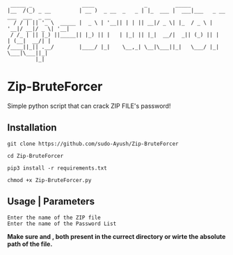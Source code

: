 ```
 _____ _                ____                _         _____                            
|__  /(_) _ __         | __ )  _ __  _   _ | |_  ___ |  ___|___   _ __  ___  ___  _ __ 
  / / | || '_ \  _____ |  _ \ | '__|| | | || __|/ _ \| |_  / _ \ | '__|/ __|/ _ \| '__|
 / /_ | || |_) ||_____|| |_) || |   | |_| || |_|  __/|  _|| (_) || |  | (__|  __/| |   
/____||_|| .__/        |____/ |_|    \__,_| \__|\___||_|   \___/ |_|   \___|\___||_|   
         |_|
```
# Zip-BruteForcer
Simple python script that can crack ZIP FILE's password!

## Installation
```
git clone https://github.com/sudo-Ayush/Zip-BruteForcer

cd Zip-BruteForcer

pip3 install -r requirements.txt

chmod +x Zip-BruteForcer.py
```

## Usage | Parameters
```
Enter the name of the ZIP file
Enter the name of the Password List
```

**Make sure <ZIP file> and <Password list>, both present in the currect directory or wirte the absolute path of the file.**

